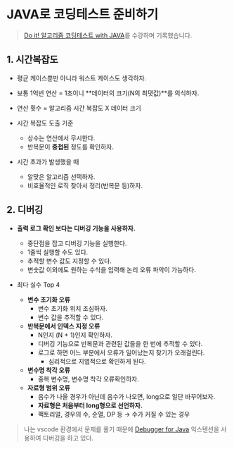 # JAVA로 코딩테스트 준비하기

> [Do it! 알고리즘 코딩테스트 with JAVA](https://inf.run/yax9)를 수강하며 기록했습니다.

## 1. 시간복잡도

- 평균 케이스뿐만 아니라 워스트 케이스도 생각하자.
- 보통 1억번 연산 = 1초이니 **데이터의 크기(N의 최댓값)**를 의식하자.
- 연산 횟수 = 알고리즘 시간 복잡도 X 데이터 크기
- 시간 복잡도 도출 기준

  - 상수는 연산에서 무시한다.
  - 반복문이 **중첩된** 정도를 확인하자.

- 시간 초과가 발생했을 때
  - 알맞은 알고리즘 선택하자.
  - 비효율적인 로직 찾아서 정리(반복문 등)하자.

## 2. 디버깅

- **출력 로그 확인 보다는 디버깅 기능을 사용하자.**

  - 중단점을 잡고 디버깅 기능을 실행한다.
  - 1줄씩 실행할 수도 있다.
  - 추적할 변수 값도 지정할 수 있다.
  - 변숫값 이외에도 원하는 수식을 입력해 논리 오류 파악이 가능하다.

- 최다 실수 Top 4

  - **변수 초기화 오류**
    - 변수 초기화 위치 조심하자.
    - 변수 값을 추적할 수 있다.
  - **반복문에서 인덱스 지정 오류**
    - N인지 (N + 1)인지 확인하자.
    - 디버깅 기능으로 반복문과 관련된 값들을 한 번에 추적할 수 있다.
    - 로그로 하면 어느 부분에서 오류가 일어났는지 찾기가 오래걸린다.
      - 심리적으로 지엽적으로 확인하게 된다.
  - **변수명 착각 오류**
    - 중복 변수명, 변수명 착각 오류확인하자.
  - **자료형 범위 오류**
    - 음수가 나올 경우가 아닌데 음수가 나오면, long으로 일단 바꾸어보자.
    - **자료형은 처음부터 long형으로 선언하자.**
    - 팩토리얼, 경우의 수, 순열, DP 등 → 수가 커질 수 있는 경우

> 나는 vscode 환경에서 문제를 풀기 때문에 [Debugger for Java](https://marketplace.visualstudio.com/items?itemName=vscjava.vscode-java-debug) 익스텐션을 사용하여 디버깅을 하고 있다.
